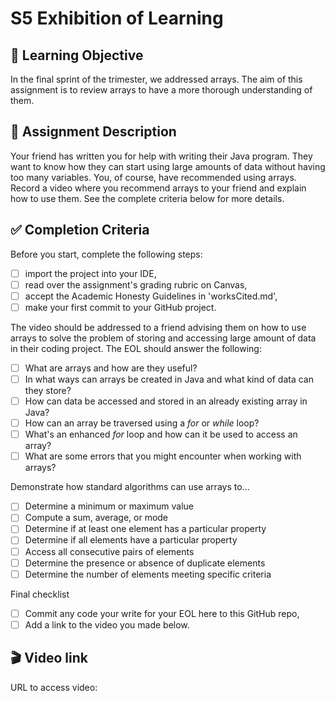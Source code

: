# S5 Exhibition of Learning

## 🎯 Learning Objective
In the final sprint of the trimester, we addressed arrays. The aim of this assignment is to review arrays to have a more thorough understanding of them.

## 📝 Assignment Description

Your friend has written you for help with writing their Java program. They want to know how they can start using large amounts of data without having too many variables. You, of course, have recommended using arrays. Record a video where you recommend arrays to your friend and explain how to use them. See the complete criteria below for more details.

## ✅ Completion Criteria

Before you start, complete the following steps:
- [ ] import the project into your IDE,
- [ ] read over the assignment's grading rubric on Canvas,
- [ ] accept the Academic Honesty Guidelines in 'worksCited.md',
- [ ] make your first commit to your GitHub project.

The video should be addressed to a friend advising them on how to use arrays to solve the problem of storing and accessing large amount of data in their coding project. The EOL should answer the following:

- [ ] What are arrays and how are they useful?
- [ ] In what ways can arrays be created in Java and what kind of data can they store?
- [ ] How can data be accessed and stored in an already existing array in Java?
- [ ] How can an array be traversed using a _for_ or _while_ loop?
- [ ] What's an enhanced _for_ loop and how can it be used to access an array?
- [ ] What are some errors that you might encounter when working with arrays?

Demonstrate how standard algorithms can use arrays to...
- [ ] Determine a minimum or maximum value
- [ ] Compute a sum, average, or mode
- [ ] Determine if at least one element has a particular property
- [ ] Determine if all elements have a particular property
- [ ] Access all consecutive pairs of elements
- [ ] Determine the presence or absence of duplicate elements
- [ ] Determine the number of elements meeting  specific criteria

Final checklist
- [ ] Commit any code your write for your EOL here to this GitHub repo,
- [ ] Add a link to the video you made below.

## 🎬 Video link 
URL to access video:
